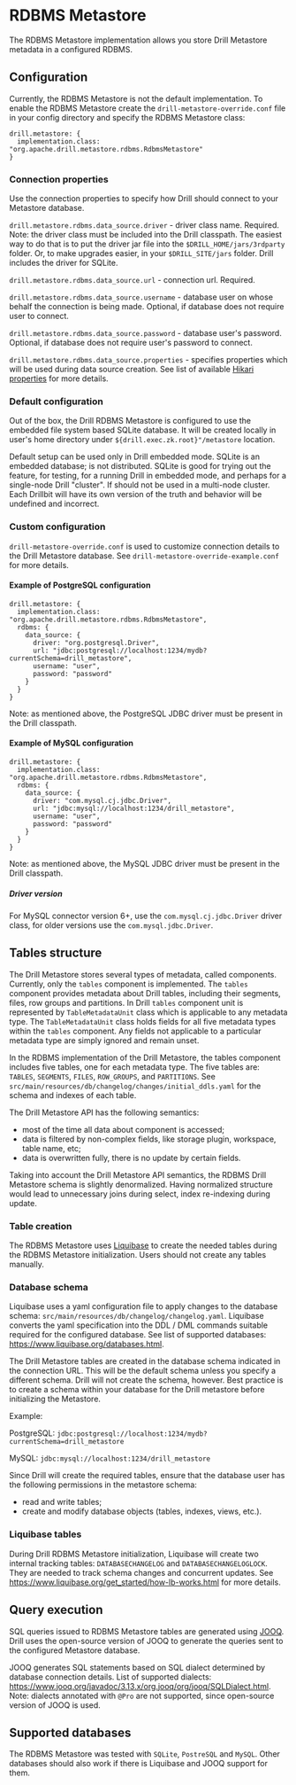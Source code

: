 # RDBMS Metastore

The RDBMS Metastore implementation allows you store Drill Metastore metadata in a configured RDBMS.

## Configuration

Currently, the RDBMS Metastore is not the default implementation.
To enable the RDBMS Metastore create the `drill-metastore-override.conf` file 
in your config directory and specify the RDBMS Metastore class:

```
drill.metastore: {
  implementation.class: "org.apache.drill.metastore.rdbms.RdbmsMetastore"
}
```

### Connection properties

Use the connection properties to specify how Drill should connect to your Metastore database.

`drill.metastore.rdbms.data_source.driver` - driver class name. Required. 
Note: the driver class must be included into the Drill classpath. 
The easiest way to do that is to put the driver jar file into the `$DRILL_HOME/jars/3rdparty` folder.
Or, to make upgrades easier, in your `$DRILL_SITE/jars` folder.
Drill includes the driver for SQLite.

`drill.metastore.rdbms.data_source.url` - connection url. Required.

`drill.metastore.rdbms.data_source.username` - database user on whose behalf the connection is
being made. Optional, if database does not require user to connect. 

`drill.metastore.rdbms.data_source.password` - database user's password. 
Optional, if database does not require user's password to connect.

`drill.metastore.rdbms.data_source.properties` - specifies properties which will be used
during data source creation. See list of available [Hikari properties](https://github.com/brettwooldridge/HikariCP)
for more details.

### Default configuration 

Out of the box, the Drill RDBMS Metastore is configured to use the embedded file system based SQLite database.
It will be created locally in user's home directory under `${drill.exec.zk.root}"/metastore` location.

Default setup can be used only in Drill embedded mode. SQLite is an embedded database; is not distributed. 
SQLite is good for trying out the feature, for testing, for a running Drill in embedded mode, 
and perhaps for a single-node Drill "cluster". If should not be used in a multi-node cluster. 
Each Drillbit will have its own version of the truth and behavior will be undefined and incorrect.

### Custom configuration

`drill-metastore-override.conf` is used to customize connection details to the Drill Metastore database.
See `drill-metastore-override-example.conf` for more details.

#### Example of PostgreSQL configuration

```
drill.metastore: {
  implementation.class: "org.apache.drill.metastore.rdbms.RdbmsMetastore",
  rdbms: {
    data_source: {
      driver: "org.postgresql.Driver",
      url: "jdbc:postgresql://localhost:1234/mydb?currentSchema=drill_metastore",
      username: "user",
      password: "password"
    }
  }
}
```

Note: as mentioned above, the PostgreSQL JDBC driver must be present in the Drill classpath.

#### Example of MySQL configuration

```
drill.metastore: {
  implementation.class: "org.apache.drill.metastore.rdbms.RdbmsMetastore",
  rdbms: {
    data_source: {
      driver: "com.mysql.cj.jdbc.Driver",
      url: "jdbc:mysql://localhost:1234/drill_metastore",
      username: "user",
      password: "password"
    }
  }
}
```

Note: as mentioned above, the MySQL JDBC driver must be present in the Drill classpath.

##### Driver version

For MySQL connector version 6+, use the `com.mysql.cj.jdbc.Driver` driver class,
for older versions use the `com.mysql.jdbc.Driver`.

## Tables structure

The Drill Metastore stores several types of metadata, called components. Currently, only the `tables` component is implemented.
The `tables` component provides metadata about Drill tables, including their segments, files, row groups and partitions.
In Drill `tables` component unit is represented by `TableMetadataUnit` class which is applicable to any metadata type.
The `TableMetadataUnit` class holds fields for all five metadata types within the `tables` component. 
Any fields not applicable to a particular metadata type are simply ignored and remain unset.

In the RDBMS implementation of the Drill Metastore, the tables component includes five tables, one for each metadata type. 
The five tables are: `TABLES`, `SEGMENTS`, `FILES`, `ROW_GROUPS`, and `PARTITIONS`.
See `src/main/resources/db/changelog/changes/initial_ddls.yaml` for the schema and indexes of each table.

The Drill Metastore API has the following semantics:
* most of the time all data about component is accessed;
* data is filtered by non-complex fields, like storage plugin, workspace, table name, etc;
* data is overwritten fully, there is no update by certain fields.

Taking into account the Drill Metastore API semantics, the RDBMS Drill Metastore schema is slightly denormalized.
Having normalized structure would lead to unnecessary joins during select, index re-indexing during update.

### Table creation

The RDBMS Metastore uses [Liquibase](https://www.liquibase.org/documentation/core-concepts/index.html)
to create the needed tables during the RDBMS Metastore initialization. Users should not create any tables manually.

### Database schema

Liquibase uses a yaml configuration file to apply changes to the database schema: `src/main/resources/db/changelog/changelog.yaml`.
Liquibase converts the yaml specification into the DDL / DML commands suitable required for the configured database.
See list of supported databases: https://www.liquibase.org/databases.html.

The Drill Metastore tables are created in the database schema indicated in the connection URL.
This will be the default schema unless you specify a different schema. Drill will not create the schema, however. 
Best practice is to create a schema within your database for the Drill metastore before initializing the Metastore.

Example:

PostgreSQL: `jdbc:postgresql://localhost:1234/mydb?currentSchema=drill_metastore`

MySQL: `jdbc:mysql://localhost:1234/drill_metastore`

Since Drill will create the required tables, ensure that the database user has the following permissions in the metastore schema:
* read and write tables;
* create and modify database objects (tables, indexes, views, etc.).

### Liquibase tables

During Drill RDBMS Metastore initialization, Liquibase will create two internal tracking tables:
`DATABASECHANGELOG` and `DATABASECHANGELOGLOCK`. They are needed to track schema changes and concurrent updates.
See https://www.liquibase.org/get_started/how-lb-works.html for more details.

## Query execution

SQL queries issued to RDBMS Metastore tables are generated using [JOOQ](https://www.jooq.org/doc/3.13/manual/getting-started/).
Drill uses the open-source version of JOOQ to generate the queries sent to the configured Metastore database.

JOOQ generates SQL statements based on SQL dialect determined by database connection details.
List of supported dialects: https://www.jooq.org/javadoc/3.13.x/org.jooq/org/jooq/SQLDialect.html.
Note: dialects annotated with `@Pro` are not supported, since open-source version of JOOQ is used.

## Supported databases

The RDBMS Metastore was tested with `SQLite`, `PostreSQL` and `MySQL`. Other databases should also work
if there is Liquibase and JOOQ support for them.
